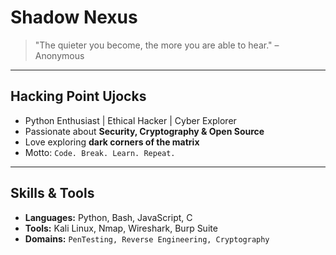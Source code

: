 # Shadow Nexus  

> "The quieter you become, the more you are able to hear." – Anonymous  

---

## Hacking Point Ujocks
-  Python Enthusiast | Ethical Hacker | Cyber Explorer  
-  Passionate about **Security, Cryptography & Open Source**  
-  Love exploring **dark corners of the matrix**  
-  Motto: `Code. Break. Learn. Repeat.`  

---

## Skills & Tools
- **Languages:** Python, Bash, JavaScript, C  
- **Tools:** Kali Linux, Nmap, Wireshark, Burp Suite  
- **Domains:** `PenTesting, Reverse Engineering, Cryptography` 
